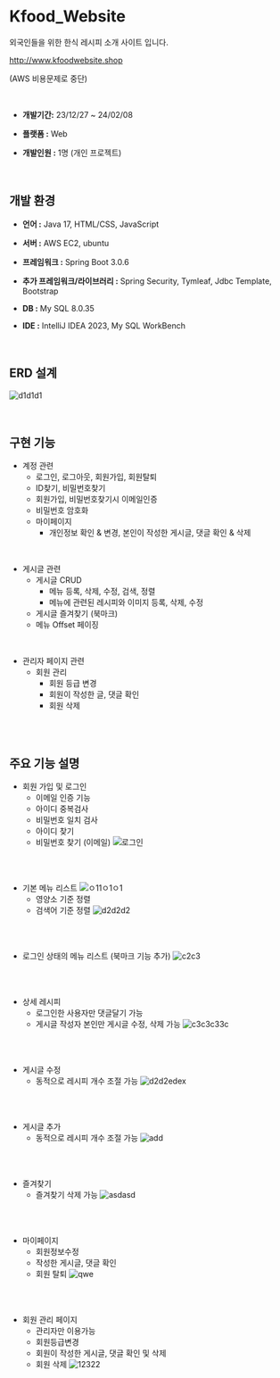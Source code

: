 # Kfood_Website
외국인들을 위한 한식 레시피 소개 사이트 입니다.

http://www.kfoodwebsite.shop

(AWS 비용문제로 중단)

<br>

 - **개발기간:** 23/12/27 ~ 24/02/08
 
 - **플랫폼 :** Web
 
 - **개발인원 :** 1명 (개인 프로젝트)

<br>

## 개발 환경
- **언어 :** Java 17, HTML/CSS, JavaScript

- **서버 :** AWS EC2, ubuntu

  
- **프레임워크 :** Spring Boot 3.0.6

  
- **추가 프레임워크/라이브러리 :** Spring Security, Tymleaf, Jdbc Template, Bootstrap

  
- **DB :** My SQL 8.0.35

  
- **IDE :** IntelliJ IDEA 2023, My SQL WorkBench


<br>

## ERD 설계
![d1d1d1](https://github.com/sj990513/Kfood_Website/assets/117420071/5e5c0673-ecb5-4a03-af45-2e34123ef86f)

<br>

## 구현 기능
* 계정 관련
  * 로그인, 로그아웃, 회원가입, 회원탈퇴
  * ID찾기, 비밀번호찾기
  * 회원가입, 비밀번호찾기시 이메일인증
  * 비밀번호 암호화
  * 마이페이지
    * 개인정보 확인 & 변경, 본인이 작성한 게시글, 댓글 확인 & 삭제

<br>

* 게시글 관련
  * 게시글 CRUD
    * 메뉴 등록, 삭제, 수정, 검색, 정렬
    * 메뉴에 관련된 레시피와 이미지 등록, 삭제, 수정 
  * 게시글 즐겨찾기 (북마크)
  * 메뉴 Offset 페이징
 
<br>

* 관리자 페이지 관련
  * 회원 관리 
    * 회원 등급 변경
    * 회원이 작성한 글, 댓글 확인
    * 회원 삭제

<br>
<br>

## 주요 기능 설명
* 회원 가입 및 로그인
  * 이메일 인증 기능
  * 아이디 중복검사
  * 비밀번호 일치 검사
  * 아이디 찾기
  * 비밀번호 찾기 (이메일) 
![로그인](https://github.com/sj990513/Kfood_Website/assets/117420071/ffe7e98c-8ab2-42c8-9065-734b6428e440)

<br>
<br>

* 기본 메뉴 리스트
![ㅇ11ㅇ1ㅇ1](https://github.com/sj990513/Kfood_Website/assets/117420071/b71602f4-04fd-40a7-a9d8-61b91cc11f00)
  * 영양소 기준 정렬
  * 검색어 기준 정렬
![d2d2d2](https://github.com/sj990513/Kfood_Website/assets/117420071/c9bb7ec8-6557-4bab-8e6f-85161b4bdc1a)
<br>
<br>

* 로그인 상태의 메뉴 리스트 (북마크 기능 추가)
![c2c3](https://github.com/sj990513/Kfood_Website/assets/117420071/f1136655-0aea-413a-9287-9a5b01a2e63d)
<br>
<br>

* 상세 레시피
  * 로그인한 사용자만 댓글달기 가능
  * 게시글 작성자 본인만 게시글 수정, 삭제 가능
![c3c3c33c](https://github.com/sj990513/Kfood_Website/assets/117420071/ad29ae6b-744e-4aaf-832a-79034d4469c3)

<br>
<br>

* 게시글 수정
  * 동적으로 레시피 개수 조절 가능
![d2d2edex](https://github.com/sj990513/Kfood_Website/assets/117420071/ae442b3f-dfde-48dd-9dfc-fb1b0793b8e6)

<br>
<br>

* 게시글 추가
  * 동적으로 레시피 개수 조절 가능
![add](https://github.com/sj990513/Kfood_Website/assets/117420071/a7f0a845-7d01-435a-8f6d-e40aeeacfdce)


<br>
<br>

* 즐겨찾기
  * 즐겨찾기 삭제 가능
![asdasd](https://github.com/sj990513/Kfood_Website/assets/117420071/4b17b3ae-f4fe-4988-ba73-66fdc1591505)

<br>
<br>

* 마이페이지
  * 회원정보수정
  * 작성한 게시글, 댓글 확인
  * 회원 탈퇴
![qwe](https://github.com/sj990513/Kfood_Website/assets/117420071/7c392954-0837-48b0-b9f6-ed63e0fec6d0)

<br>
<br>

* 회원 관리 페이지
  * 관리자만 이용가능 
  * 회원등급변경
  * 회원이 작성한 게시글, 댓글 확인 및 삭제
  * 회원 삭제
![12322](https://github.com/sj990513/Kfood_Website/assets/117420071/64512dd9-06a3-48a3-a39b-fbb169abeabb)















  
